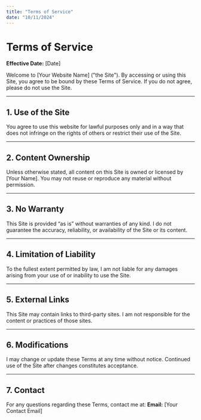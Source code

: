 ```yaml
---
title: "Terms of Service"
date: "10/11/2024"
---
```


# Terms of Service

**Effective Date:** \[Date]

Welcome to \[Your Website Name] ("the Site"). By accessing or using this Site, you agree to be bound by these Terms of Service. If you do not agree, please do not use the Site.

---

## 1. Use of the Site

You agree to use this website for lawful purposes only and in a way that does not infringe on the rights of others or restrict their use of the Site.

---

## 2. Content Ownership

Unless otherwise stated, all content on this Site is owned or licensed by \[Your Name]. You may not reuse or reproduce any material without permission.

---

## 3. No Warranty

This Site is provided “as is” without warranties of any kind. I do not guarantee the accuracy, reliability, or availability of the Site or its content.

---

## 4. Limitation of Liability

To the fullest extent permitted by law, I am not liable for any damages arising from your use of or inability to use the Site.

---

## 5. External Links

This Site may contain links to third-party sites. I am not responsible for the content or practices of those sites.

---

## 6. Modifications

I may change or update these Terms at any time without notice. Continued use of the Site after changes constitutes acceptance.

---

## 7. Contact

For any questions regarding these Terms, contact me at:
**Email:** \[Your Contact Email]